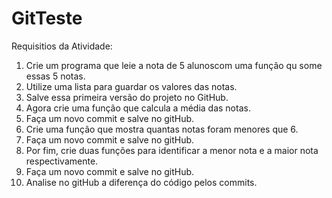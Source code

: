 # GitTeste
Requisitios da Atividade:

1. Crie um programa que leie a nota de 5 alunoscom uma função qu some essas 5 notas.
2. Utilize uma lista para guardar os valores das notas.
3. Salve essa primeira versão do projeto no GitHub.
4. Agora crie uma função que calcula a média das notas.
5. Faça um novo commit e salve no gitHub.
6. Crie uma função que mostra quantas notas foram menores que 6.
7. Faça um novo commit e salve no gitHub.
8. Por fim, crie duas funções para identificar a menor nota e a maior nota respectivamente.
9. Faça um novo commit e salve no gitHub.
10. Analise no gitHub a diferença do código pelos commits.
